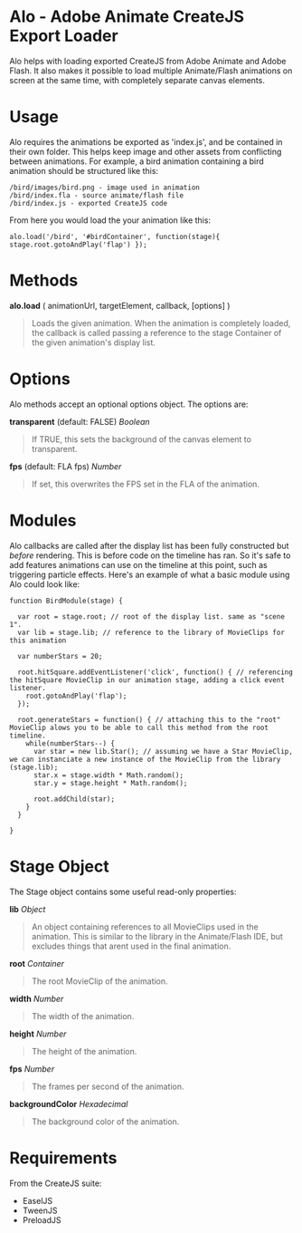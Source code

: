 # Alo - Adobe Animate CreateJS Export Loader

Alo helps with loading exported CreateJS from Adobe Animate and Adobe Flash. It also makes it possible to load multiple Animate/Flash animations on screen at the same time, with completely separate canvas elements.

# Usage

Alo requires the animations be exported as 'index.js', and be contained in their own folder. This helps keep image and other assets from conflicting between animations. For example, a bird animation containing a bird animation should be structured like this:

    /bird/images/bird.png - image used in animation
    /bird/index.fla - source animate/flash file
    /bird/index.js - exported CreateJS code

From here you would load the your animation like this:

    alo.load('/bird', '#birdContainer', function(stage){ stage.root.gotoAndPlay('flap') });

# Methods

**alo.load** ( animationUrl, targetElement, callback, [options] )
 > Loads the given animation. When the animation is completely loaded, the callback is called passing a reference to the stage Container of the given animation's display list.

# Options

Alo methods accept an optional options object. The options are:

**transparent** (default: FALSE) _Boolean_
 > If TRUE, this sets the background of the canvas element to transparent. 

**fps** (default: FLA fps) _Number_
 > If set, this overwrites the FPS set in the FLA of the animation.

# Modules

Alo callbacks are called after the display list has been fully constructed but _before_ rendering. This is before code on the timeline has ran. So it's safe to add features animations can use on the timeline at this point, such as triggering particle effects. Here's an example of what a basic module using Alo could look like:

    function BirdModule(stage) {

      var root = stage.root; // root of the display list. same as "scene 1".
      var lib = stage.lib; // reference to the library of MovieClips for this animation

      var numberStars = 20;

      root.hitSquare.addEventListener('click', function() { // referencing the hitSquare MovieClip in our animation stage, adding a click event listener.
        root.gotoAndPlay('flap');
      });

      root.generateStars = function() { // attaching this to the "root" MovieClip alows you to be able to call this method from the root timeline.
        while(numberStars--) {
          var star = new lib.Star(); // assuming we have a Star MovieClip, we can instanciate a new instance of the MovieClip from the library (stage.lib);
          star.x = stage.width * Math.random();
          star.y = stage.height * Math.random();

          root.addChild(star);
        }
      }

    }

# Stage Object

The Stage object contains some useful read-only properties:

**lib** _Object_
 > An object containing references to all MovieClips used in the animation. This is similar to the library in the Animate/Flash IDE, but excludes things that arent used in the final animation.

**root** _Container_
 > The root MovieClip of the animation.

**width** _Number_
 > The width of the animation.

**height** _Number_
 > The height of the animation.

**fps** _Number_
 > The frames per second of the animation.

**backgroundColor** _Hexadecimal_
 > The background color of the animation.

# Requirements

From the CreateJS suite: 
 * EaselJS
 * TweenJS
 * PreloadJS